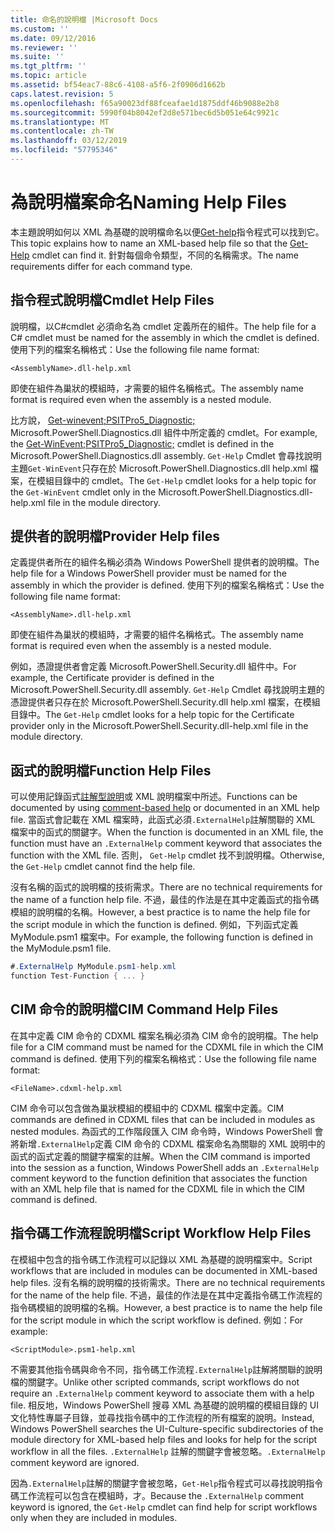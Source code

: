 ```yaml
---
title: 命名的說明檔 |Microsoft Docs
ms.custom: ''
ms.date: 09/12/2016
ms.reviewer: ''
ms.suite: ''
ms.tgt_pltfrm: ''
ms.topic: article
ms.assetid: bf54eac7-88c6-4108-a5f6-2f0906d1662b
caps.latest.revision: 5
ms.openlocfilehash: f65a90023df88fceafae1d1875ddf46b9088e2b8
ms.sourcegitcommit: 5990f04b8042ef2d8e571bec6d5b051e64c9921c
ms.translationtype: MT
ms.contentlocale: zh-TW
ms.lasthandoff: 03/12/2019
ms.locfileid: "57795346"
---
```

# <a name="naming-help-files"></a><span data-ttu-id="ed059-102">為說明檔案命名</span><span class="sxs-lookup"><span data-stu-id="ed059-102">Naming Help Files</span></span>

<span data-ttu-id="ed059-103">本主題說明如何以 XML 為基礎的說明檔命名以便[Get-help](/powershell/module/Microsoft.PowerShell.Core/Get-Help)指令程式可以找到它。</span><span class="sxs-lookup"><span data-stu-id="ed059-103">This topic explains how to name an XML-based help file so that the [Get-Help](/powershell/module/Microsoft.PowerShell.Core/Get-Help) cmdlet can find it.</span></span> <span data-ttu-id="ed059-104">針對每個命令類型，不同的名稱需求。</span><span class="sxs-lookup"><span data-stu-id="ed059-104">The name requirements differ for each command type.</span></span>

## <a name="cmdlet-help-files"></a><span data-ttu-id="ed059-105">指令程式說明檔</span><span class="sxs-lookup"><span data-stu-id="ed059-105">Cmdlet Help Files</span></span>

<span data-ttu-id="ed059-106">說明檔，以C#cmdlet 必須命名為 cmdlet 定義所在的組件。</span><span class="sxs-lookup"><span data-stu-id="ed059-106">The help file for a C# cmdlet must be named for the assembly in which the cmdlet is defined.</span></span> <span data-ttu-id="ed059-107">使用下列的檔案名稱格式：</span><span class="sxs-lookup"><span data-stu-id="ed059-107">Use the following file name format:</span></span>

```
<AssemblyName>.dll-help.xml
```

<span data-ttu-id="ed059-108">即使在組件為巢狀的模組時，才需要的組件名稱格式。</span><span class="sxs-lookup"><span data-stu-id="ed059-108">The assembly name format is required even when the assembly is a nested module.</span></span>

<span data-ttu-id="ed059-109">比方說， [Get-winevent;PSITPro5_Diagnostic;](/powershell/module/Microsoft.PowerShell.Diagnostics/Get-WinEvent) Microsoft.PowerShell.Diagnostics.dll 組件中所定義的 cmdlet。</span><span class="sxs-lookup"><span data-stu-id="ed059-109">For example, the [Get-WinEvent;PSITPro5_Diagnostic;](/powershell/module/Microsoft.PowerShell.Diagnostics/Get-WinEvent) cmdlet is defined in the Microsoft.PowerShell.Diagnostics.dll assembly.</span></span> <span data-ttu-id="ed059-110">`Get-Help` Cmdlet 會尋找說明主題`Get-WinEvent`只存在於 Microsoft.PowerShell.Diagnostics.dll help.xml 檔案，在模組目錄中的 cmdlet。</span><span class="sxs-lookup"><span data-stu-id="ed059-110">The `Get-Help` cmdlet looks for a help topic for the `Get-WinEvent` cmdlet only in the Microsoft.PowerShell.Diagnostics.dll-help.xml file in the module directory.</span></span>

## <a name="provider-help-files"></a><span data-ttu-id="ed059-111">提供者的說明檔</span><span class="sxs-lookup"><span data-stu-id="ed059-111">Provider Help files</span></span>

<span data-ttu-id="ed059-112">定義提供者所在的組件名稱必須為 Windows PowerShell 提供者的說明檔。</span><span class="sxs-lookup"><span data-stu-id="ed059-112">The help file for a Windows PowerShell provider must be named for the assembly in which the provider is defined.</span></span> <span data-ttu-id="ed059-113">使用下列的檔案名稱格式：</span><span class="sxs-lookup"><span data-stu-id="ed059-113">Use the following file name format:</span></span>

```
<AssemblyName>.dll-help.xml
```

<span data-ttu-id="ed059-114">即使在組件為巢狀的模組時，才需要的組件名稱格式。</span><span class="sxs-lookup"><span data-stu-id="ed059-114">The assembly name format is required even when the assembly is a nested module.</span></span>

<span data-ttu-id="ed059-115">例如，憑證提供者會定義 Microsoft.PowerShell.Security.dll 組件中。</span><span class="sxs-lookup"><span data-stu-id="ed059-115">For example, the Certificate provider is defined in the Microsoft.PowerShell.Security.dll assembly.</span></span> <span data-ttu-id="ed059-116">`Get-Help` Cmdlet 尋找說明主題的憑證提供者只存在於 Microsoft.PowerShell.Security.dll help.xml 檔案，在模組目錄中。</span><span class="sxs-lookup"><span data-stu-id="ed059-116">The `Get-Help` cmdlet looks for a help topic for the Certificate provider only in the Microsoft.PowerShell.Security.dll-help.xml file in the module directory.</span></span>

## <a name="function-help-files"></a><span data-ttu-id="ed059-117">函式的說明檔</span><span class="sxs-lookup"><span data-stu-id="ed059-117">Function Help Files</span></span>

<span data-ttu-id="ed059-118">可以使用記錄函式[註解型說明](/powershell/module/microsoft.powershell.core/about/about_comment_based_help)或 XML 說明檔案中所述。</span><span class="sxs-lookup"><span data-stu-id="ed059-118">Functions can be documented by using [comment-based help](/powershell/module/microsoft.powershell.core/about/about_comment_based_help) or documented in an XML help file.</span></span> <span data-ttu-id="ed059-119">當函式會記載在 XML 檔案時，此函式必須`.ExternalHelp`註解關聯的 XML 檔案中的函式的關鍵字。</span><span class="sxs-lookup"><span data-stu-id="ed059-119">When the function is documented in an XML file, the function must have an `.ExternalHelp` comment keyword that associates the function with the XML file.</span></span> <span data-ttu-id="ed059-120">否則， `Get-Help` cmdlet 找不到說明檔。</span><span class="sxs-lookup"><span data-stu-id="ed059-120">Otherwise, the `Get-Help` cmdlet cannot find the help file.</span></span>

<span data-ttu-id="ed059-121">沒有名稱的函式的說明檔的技術需求。</span><span class="sxs-lookup"><span data-stu-id="ed059-121">There are no technical requirements for the name of a function help file.</span></span> <span data-ttu-id="ed059-122">不過，最佳的作法是在其中定義函式的指令碼模組的說明檔的名稱。</span><span class="sxs-lookup"><span data-stu-id="ed059-122">However, a best practice is to name the help file for the script module in which the function is defined.</span></span> <span data-ttu-id="ed059-123">例如，下列函式定義 MyModule.psm1 檔案中。</span><span class="sxs-lookup"><span data-stu-id="ed059-123">For example, the following function is defined in the MyModule.psm1 file.</span></span>

```csharp
#.ExternalHelp MyModule.psm1-help.xml
function Test-Function { ... }
```

## <a name="cim-command-help-files"></a><span data-ttu-id="ed059-124">CIM 命令的說明檔</span><span class="sxs-lookup"><span data-stu-id="ed059-124">CIM Command Help Files</span></span>

<span data-ttu-id="ed059-125">在其中定義 CIM 命令的 CDXML 檔案名稱必須為 CIM 命令的說明檔。</span><span class="sxs-lookup"><span data-stu-id="ed059-125">The help file for a CIM command must be named for the CDXML file in which the CIM command is defined.</span></span> <span data-ttu-id="ed059-126">使用下列的檔案名稱格式：</span><span class="sxs-lookup"><span data-stu-id="ed059-126">Use the following file name format:</span></span>

```
<FileName>.cdxml-help.xml
```

<span data-ttu-id="ed059-127">CIM 命令可以包含做為巢狀模組的模組中的 CDXML 檔案中定義。</span><span class="sxs-lookup"><span data-stu-id="ed059-127">CIM commands are defined in CDXML files that can be included in modules as nested modules.</span></span> <span data-ttu-id="ed059-128">為函式的工作階段匯入 CIM 命令時，Windows PowerShell 會將新增`.ExternalHelp`定義 CIM 命令的 CDXML 檔案命名為關聯的 XML 說明中的函式的函式定義的關鍵字檔案的註解。</span><span class="sxs-lookup"><span data-stu-id="ed059-128">When the CIM command is imported into the session as a function, Windows PowerShell adds an `.ExternalHelp` comment keyword to the function definition that associates the function with an XML help file that is named for the CDXML file in which the CIM command is defined.</span></span>

## <a name="script-workflow-help-files"></a><span data-ttu-id="ed059-129">指令碼工作流程說明檔</span><span class="sxs-lookup"><span data-stu-id="ed059-129">Script Workflow Help Files</span></span>

<span data-ttu-id="ed059-130">在模組中包含的指令碼工作流程可以記錄以 XML 為基礎的說明檔案中。</span><span class="sxs-lookup"><span data-stu-id="ed059-130">Script workflows that are included in modules can be documented in XML-based help files.</span></span> <span data-ttu-id="ed059-131">沒有名稱的說明檔的技術需求。</span><span class="sxs-lookup"><span data-stu-id="ed059-131">There are no technical requirements for the name of the help file.</span></span> <span data-ttu-id="ed059-132">不過，最佳的作法是在其中定義指令碼工作流程的指令碼模組的說明檔的名稱。</span><span class="sxs-lookup"><span data-stu-id="ed059-132">However, a best practice is to name the help file for the script module in which the script workflow is defined.</span></span> <span data-ttu-id="ed059-133">例如：</span><span class="sxs-lookup"><span data-stu-id="ed059-133">For example:</span></span>

```
<ScriptModule>.psm1-help.xml
```

<span data-ttu-id="ed059-134">不需要其他指令碼與命令不同，指令碼工作流程`.ExternalHelp`註解將關聯的說明檔的關鍵字。</span><span class="sxs-lookup"><span data-stu-id="ed059-134">Unlike other scripted commands, script workflows do not require an `.ExternalHelp` comment keyword to associate them with a help file.</span></span> <span data-ttu-id="ed059-135">相反地，Windows PowerShell 搜尋 XML 為基礎的說明檔的模組目錄的 UI 文化特性專屬子目錄，並尋找指令碼中的工作流程的所有檔案的說明。</span><span class="sxs-lookup"><span data-stu-id="ed059-135">Instead, Windows PowerShell searches the UI-Culture-specific subdirectories of the module directory for XML-based help files and looks for help for the script workflow in all the files.</span></span> <span data-ttu-id="ed059-136">`.ExternalHelp` 註解的關鍵字會被忽略。</span><span class="sxs-lookup"><span data-stu-id="ed059-136">`.ExternalHelp` comment keyword are ignored.</span></span>

<span data-ttu-id="ed059-137">因為`.ExternalHelp`註解的關鍵字會被忽略，`Get-Help`指令程式可以尋找說明指令碼工作流程可以包含在模組時，才。</span><span class="sxs-lookup"><span data-stu-id="ed059-137">Because the `.ExternalHelp` comment keyword is ignored, the `Get-Help` cmdlet can find help for script workflows only when they are included in modules.</span></span>